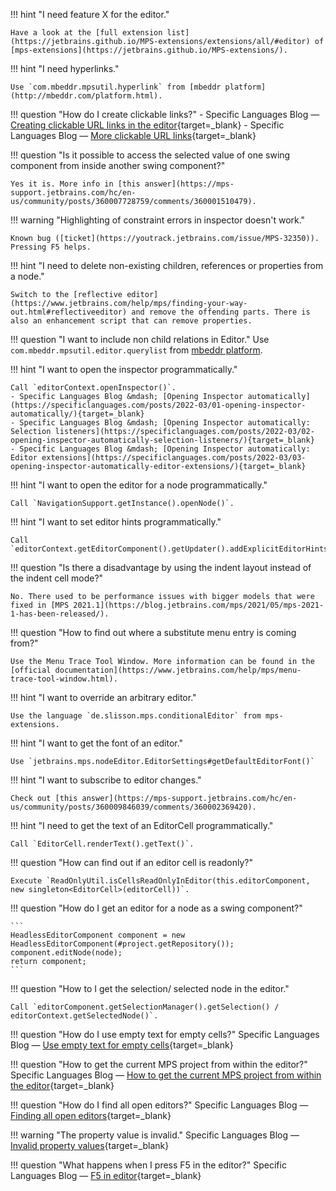 !!! hint "I need feature X for the editor."

    Have a look at the [full extension list](https://jetbrains.github.io/MPS-extensions/extensions/all/#editor) of [mps-extensions](https://jetbrains.github.io/MPS-extensions/).

!!! hint "I need hyperlinks."

    Use `com.mbeddr.mpsutil.hyperlink` from [mbeddr platform](http://mbeddr.com/platform.html).

!!! question "How do I create clickable links?"
    - Specific Languages Blog &mdash; [Creating clickable URL links in the editor](https://specificlanguages.com/posts/basic-editors/clickable-url-links/){target=_blank}
    - Specific Languages Blog &mdash; [More clickable URL links](https://specificlanguages.com/posts/basic-editors/more-clickable-url-links/){target=_blank}

!!! question "Is it possible to access the selected value of one swing component from inside another swing component?"

    Yes it is. More info in [this answer](https://mps-support.jetbrains.com/hc/en-us/community/posts/360007728759/comments/360001510479).

!!! warning "Highlighting of constraint errors in inspector doesn't work."

    Known bug ([ticket](https://youtrack.jetbrains.com/issue/MPS-32350)). Pressing F5 helps.

!!! hint  "I need to delete non-existing children, references or properties from a node."

    Switch to the [reflective editor](https://www.jetbrains.com/help/mps/finding-your-way-out.html#reflectiveeditor) and remove the offending parts. There is also an enhancement script that can remove properties.

!!! question  "I want to include non child relations in Editor."
    Use `com.mbeddr.mpsutil.editor.querylist` from [mbeddr platform](http://mbeddr.com/platform.html).

!!! hint "I want to open the inspector programmatically."

    Call `editorContext.openInspector()`.
    - Specific Languages Blog &mdash; [Opening Inspector automatically](https://specificlanguages.com/posts/2022-03/01-opening-inspector-automatically/){target=_blank}
    - Specific Languages Blog &mdash; [Opening Inspector automatically: Selection listeners](https://specificlanguages.com/posts/2022-03/02-opening-inspector-automatically-selection-listeners/){target=_blank}
    - Specific Languages Blog &mdash; [Opening Inspector automatically: Editor extensions](https://specificlanguages.com/posts/2022-03/03-opening-inspector-automatically-editor-extensions/){target=_blank}

!!! hint "I want to open the editor for a node programmatically."

    Call `NavigationSupport.getInstance().openNode()`.

!!! hint "I want to set editor hints programmatically."

    Call `editorContext.getEditorComponent().getUpdater().addExplicitEditorHintsForNode()`.

!!! question "Is there a disadvantage by using the indent layout instead of the indent cell mode?"

    No. There used to be performance issues with bigger models that were fixed in [MPS 2021.1](https://blog.jetbrains.com/mps/2021/05/mps-2021-1-has-been-released/).

!!! question "How to find out where a substitute menu entry is coming from?"

    Use the Menu Trace Tool Window. More information can be found in the [official documentation](https://www.jetbrains.com/help/mps/menu-trace-tool-window.html).

!!! hint "I want to override an arbitrary editor."

    Use the language `de.slisson.mps.conditionalEditor` from mps-extensions.

!!! hint "I want to get the font of an editor."

    Use `jetbrains.mps.nodeEditor.EditorSettings#getDefaultEditorFont()`

!!! hint "I want to subscribe to editor changes."

    Check out [this answer](https://mps-support.jetbrains.com/hc/en-us/community/posts/360009846039/comments/360002369420).

!!! hint "I need to get the text of an EditorCell programmatically."

    Call `EditorCell.renderText().getText()`.

!!! question "How can find out if an editor cell is readonly?"

    Execute `ReadOnlyUtil.isCellsReadOnlyInEditor(this.editorComponent, new singleton<EditorCell>(editorCell))`.

!!! question "How do I get an editor for a node as a swing component?"

    ```
    HeadlessEditorComponent component = new HeadlessEditorComponent(#project.getRepository()); 
    component.editNode(node);
    return component;
    ```

!!! question "How to I get the selection/ selected node in the editor."

    Call `editorComponent.getSelectionManager().getSelection() / editorContext.getSelectedNode()`.

!!! question "How do I use empty text for empty cells?"
    Specific Languages Blog &mdash; [Use empty text for empty cells](https://specificlanguages.com/posts/basic-editors/use-empty-text-for-empty-cells/){target=_blank}

!!! question "How to get the current MPS project from within the editor?"
    Specific Languages Blog &mdash; [How to get the current MPS project from within the editor](https://specificlanguages.com/posts/how-to-get-current-project-from-editor/){target=_blank}

!!! question "How do I find all open editors?"
    Specific Languages Blog &mdash; [Finding all open editors](https://specificlanguages.com/posts/2022-03/10-finding-all-open-editors/){target=_blank}

!!! warning "The property value is invalid."
    Specific Languages Blog &mdash; [Invalid property values](https://specificlanguages.com/posts/2022-02/22-invalid-property-values/){target=_blank}

!!! question "What happens when I press F5 in the editor?"
    Specific Languages Blog &mdash; [F5 in editor](https://specificlanguages.com/posts/2022-03/09-f5-in-editor/){target=_blank}

[^1]:[MPS forum - hierarchical tree structure and editing](https://mps-support.jetbrains.com/hc/en-us/community/posts/4403918630290-hierarchical-tree-structure-and-editing)